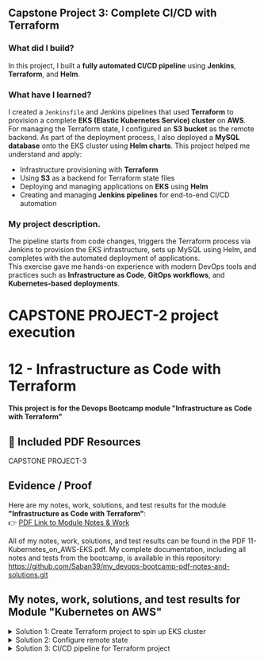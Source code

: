 ## Capstone Project 3: Complete CI/CD with Terraform

### What did I build?
In this project, I built a **fully automated CI/CD pipeline** using **Jenkins**, **Terraform**, and **Helm**.

### What have I learned?
I created a `Jenkinsfile` and Jenkins pipelines that used **Terraform** to provision a complete **EKS (Elastic Kubernetes Service) cluster** on **AWS**. For managing the Terraform state, I configured an **S3 bucket** as the remote backend. As part of the deployment process, I also deployed a **MySQL database** onto the EKS cluster using **Helm charts**.
This project helped me understand and apply:
- Infrastructure provisioning with **Terraform**
- Using **S3** as a backend for Terraform state files
- Deploying and managing applications on **EKS** using **Helm**
- Creating and managing **Jenkins pipelines** for end-to-end CI/CD automation

### My project description. 
The pipeline starts from code changes, triggers the Terraform process via Jenkins to provision the EKS infrastructure, sets up MySQL using Helm, and completes with the automated deployment of applications.  
This exercise gave me hands-on experience with modern DevOps tools and practices such as **Infrastructure as Code**, **GitOps workflows**, and **Kubernetes-based deployments**.



# CAPSTONE PROJECT-2 project execution


# 12 - Infrastructure as Code with Terraform
#### This project is for the Devops Bootcamp module "Infrastructure as Code with Terraform" 


## 📄 Included PDF Resources

CAPSTONE PROJECT-3

## Evidence / Proof

Here are my notes, work, solutions, and test results for the module **"Infrastructure as Code with Terraform"**:  
👉 [PDF Link to Module Notes & Work](./12-Infrastructure_as_Code_with_Terraform.pdf)


All of my notes, work, solutions, and test results can be found in the PDF 11-Kubernetes_on_AWS-EKS.pdf. 
My complete documentation, including all notes and tests from the bootcamp, is available in this repository: https://github.com/Saban39/my_devops-bootcamp-pdf-notes-and-solutions.git



## My notes, work, solutions, and test results for Module "Kubernetes on AWS"



<details>
<summary>Solution 1: Create Terraform project to spin up EKS cluster </summary>
 <br>

> EXERCISE 1: Create Terraform project to spin up EKS cluster

- Create a Terraform project that spins up an EKS cluster with the exact same setup that you created in the previous exercise, for the same Java Gradle application:

- Create EKS cluster with 3 Nodes and 1 Fargate profile only for your java application
Deploy Mysql with 3 replicas with volumes for data persistence using helm


- Create a separate git repository for your Terraform project, separate from the Java application, so that changes to the EKS cluster can be made by a separate team independent of the application changes themselves.

Step 1: In the first step, i created the following GitHub repository to provision a test EKS cluster using Terraform:
https://github.com/Saban39/terraform_eks_exercise.git


![Bildschirmfoto 2025-06-13 um 16 31 39](https://github.com/user-attachments/assets/4a905b94-efeb-4b24-9989-90156e3dc52f)


![Bildschirmfoto 2025-06-13 um 16 32 43](https://github.com/user-attachments/assets/78ba53a2-c2d0-415f-8154-feb91f2757c7)


eks-cluster.tf
```sh

module "eks" {
  source  = "terraform-aws-modules/eks/aws"
  version = "19.20.0"

  cluster_name                   = var.cluster_name
  cluster_version                = var.k8s_version
  cluster_endpoint_public_access = true

  subnet_ids = module.vpc.private_subnets
  vpc_id     = module.vpc.vpc_id
  tags = {
    environment = "bootcamp-sg"
  }
  # starting from EKS 1.23 CSI plugin is needed for volume provisioning.
  cluster_addons = {
    aws-ebs-csi-driver = {}
  } 

  # worker nodes
  eks_managed_node_groups = {
    nodegroup = {
      use_custom_templates = false
      instance_types       = ["t3.small"]
      node_group_name      = var.env_prefix

      min_size     = 1
      max_size     = 3
      desired_size = 3

      tags = {
        Name = "${var.env_prefix}"
      }   
      # EBS CSI Driver policy
      iam_role_additional_policies = {
        AmazonEBSCSIDriverPolicy = "arn:aws:iam::aws:policy/service-role/AmazonEBSCSIDriverPolicy"
      }  
    }
  }
  fargate_profiles = {
    profile = {
      name = "sg-fargate-profile"
      selectors = [
        {
          namespace = "app-sg"
        }
      ]
    }
  }
}

```
mysql.tf
```sh
# This gives back object with certificate-authority among other attributes: https://registry.terraform.io/providers/hashicorp/aws/latest/docs/data-sources/eks_cluster#attributes-reference
data "aws_eks_cluster" "cluster" {
  name = module.eks.cluster_name
  depends_on = [module.eks.cluster_name]
}

# This gives us object with token: https://registry.terraform.io/providers/hashicorp/aws/latest/docs/data-sources/eks_cluster_auth#attributes-reference  
data "aws_eks_cluster_auth" "cluster" {
  name = module.eks.cluster_name
  depends_on = [module.eks.cluster_name]
}

provider "kubernetes" {
# load_config_file       = "false"
  host                   = data.aws_eks_cluster.cluster.endpoint
  token                  = data.aws_eks_cluster_auth.cluster.token
  cluster_ca_certificate = base64decode(data.aws_eks_cluster.cluster.certificate_authority.0.data)
}

provider "helm" {
  kubernetes {
    host = data.aws_eks_cluster.cluster.endpoint
    token = data.aws_eks_cluster_auth.cluster.token
    cluster_ca_certificate = base64decode(data.aws_eks_cluster.cluster.certificate_authority.0.data)
  }
}

resource "helm_release" "mysql" {
  name       = "my-release"
  repository = "https://charts.bitnami.com/bitnami"
  chart      = "mysql"
  version    = "9.14.0"
  timeout    = "1000" # seconds

  values = [
    "${file("values.yaml")}"
  ]

  # Set chart values individually
  set {
    name  = "volumePermissions.enabled" 
    value = true
  }
}
```
output.tf
```sh
output "cluster_id" {
  description = "EKS cluster ID."
  value       = module.eks.cluster_id
}

output "cluster_endpoint" {
  description = "Endpoint for EKS control plane."
  value       = module.eks.cluster_endpoint
}

output "cluster_security_group_id" {
  description = "Security group ids attached to the cluster control plane."
  value       = module.eks.cluster_security_group_id
}

output "kubectl_config" {
  description = "kubectl config as generated by the module."
  value       = module.eks.aws_auth_configmap_yaml
}

output "config_map_aws_auth" {
  description = "A kubernetes configuration to authenticate to this EKS cluster."
  value       = module.eks.aws_auth_configmap_yaml
}

output "cluster_name" {
  description = "Kubernetes Cluster Name"
  value       = local.cluster_name
}

```
provider.tf
```sh
terraform {
  required_providers {
    aws = {
      source = "hashicorp/aws"
      version = "~> 5.0"
    }
  }
}


```
values.yaml
```sh
architecture: replication
auth:
  rootPassword: secret-root-pass
  database: my-app-db
  username: my-user
  password: my-pass

# enable init container that changes the owner and group of the persistent volume mountpoint to runAsUser:fsGroup
volumePermissions:
  enabled: true

secondary:
  # 1 primary and 2 secondary replicas
  replicaCount: 2
  persistence:
    accessModes: ["ReadWriteOnce"]
    # storage class for EKS volumes
    storageClass: gp2


```
variables.tf
```sh
variable env_prefix {
  default = "dev"
}

variable k8s_version {
  default = "1.28"
}

variable cluster_name {
  default = "cluster-sg"
}

variable region {
  default = "eu-central-1"
}
```
vpc.tf
```sh
terraform {
  backend "s3" {
    bucket = "sg-bucket-twn-exercise"
    key    = "sgapp/state.tfstate"
    region  = "eu-central-1"
  }
}

provider "aws" {
  region  = var.region
}

data "aws_availability_zones" "available" {}

locals {
  cluster_name = var.cluster_name 
}

resource "random_string" "suffix" {
  length  = 8
  special = false
}

module "vpc" {
  source  = "terraform-aws-modules/vpc/aws"
  version = "5.2.0"

  name                 = "vpc-sg"
  cidr                 = "10.0.0.0/16"
  azs                  = data.aws_availability_zones.available.names
  private_subnets      = ["10.0.1.0/24", "10.0.2.0/24", "10.0.3.0/24"]
  public_subnets       = ["10.0.4.0/24", "10.0.5.0/24", "10.0.6.0/24"]
  enable_nat_gateway   = true
  single_nat_gateway   = true
  enable_dns_hostnames = true

  tags = {
    "kubernetes.io/cluster/${local.cluster_name}" = "shared"
  }

  public_subnet_tags = {
    "kubernetes.io/cluster/${local.cluster_name}" = "shared"
    "kubernetes.io/role/elb"                      = "1"
  }

  private_subnet_tags = {
    "kubernetes.io/cluster/${local.cluster_name}" = "shared"
    "kubernetes.io/role/internal-elb"             = "1"
  }
}

```
Since the creation of the EKS cluster was taking too long, the terraform apply operation failed. Therefore, I split the apply commands using the -target option.

```sh
terraform apply -target=module.vpc -target=module.eks -auto-approve
aws eks wait cluster-active --name cluster-sg --region eu-central-1
terraform apply -auto-approve
```
<details>
<summary>My Terraform Destroy Output</summary>
<pre><code class="language-sh">
sgworker@MacBook-Pro-3.local /Users/sgworker/Desktop/terraform_eks_exercise [main]
% terraform  destroy 
Do you really want to destroy all resources?
  Terraform will destroy all your managed infrastructure, as shown above.
  There is no undo. Only 'yes' will be accepted to confirm.

  Enter a value: yes

helm_release.mysql: Destroying... [id=my-release]
random_string.suffix: Destroying... [id=wcdZdqlj]
random_string.suffix: Destruction complete after 0s
module.vpc.aws_route_table_association.private[2]: Destroying... [id=rtbassoc-0d01df538bbf7e0f7]
module.vpc.aws_route_table_association.private[1]: Destroying... [id=rtbassoc-00ead463eef21c563]
module.vpc.aws_route_table_association.private[0]: Destroying... [id=rtbassoc-0518714dbee89bbbb]
module.eks.aws_iam_role_policy_attachment.cluster_encryption[0]: Destroying... [id=cluster-sg-cluster-20250613120049299500000003-20250613120111770300000012]
module.vpc.aws_default_route_table.default[0]: Destroying... [id=rtb-09d21b8df50128d89]
module.vpc.aws_route.private_nat_gateway[0]: Destroying... [id=r-rtb-0c9859564cfc946bc1080289494]
module.vpc.aws_default_security_group.this[0]: Destroying... [id=sg-0af01004acdac2e83]
module.eks.aws_eks_addon.this["aws-ebs-csi-driver"]: Destroying... [id=cluster-sg:aws-ebs-csi-driver]
module.vpc.aws_default_route_table.default[0]: Destruction complete after 0s
module.vpc.aws_default_security_group.this[0]: Destruction complete after 0s
module.vpc.aws_default_network_acl.this[0]: Destroying... [id=acl-091fd52e7296af4d4]
module.vpc.aws_route_table_association.public[2]: Destroying... [id=rtbassoc-088b5463246b08dad]
module.eks.aws_iam_openid_connect_provider.oidc_provider[0]: Destroying... [id=arn:aws:iam::524196012679:oidc-provider/oidc.eks.eu-central-1.amazonaws.com/id/5B42FDAF9695D7E2B9A0EA3128866AB9]
module.vpc.aws_default_network_acl.this[0]: Destruction complete after 0s
module.eks.module.kms.aws_kms_alias.this["cluster"]: Destroying... [id=alias/eks/cluster-sg]
module.eks.module.kms.aws_kms_alias.this["cluster"]: Destruction complete after 0s
module.vpc.aws_route_table_association.public[0]: Destroying... [id=rtbassoc-03dc1fb38c161d900]
helm_release.mysql: Destruction complete after 1s
module.vpc.aws_route_table_association.public[1]: Destroying... [id=rtbassoc-08ae82c6d44d4aaa0]
module.vpc.aws_route_table_association.private[1]: Destruction complete after 0s
module.vpc.aws_route_table_association.private[2]: Destruction complete after 0s
module.eks.aws_ec2_tag.cluster_primary_security_group["environment"]: Destroying... [id=sg-00eec42a6f54fe4fb,environment]
module.vpc.aws_route.public_internet_gateway[0]: Destroying... [id=r-rtb-0f62b0837282312101080289494]
module.vpc.aws_route_table_association.private[0]: Destruction complete after 0s
module.vpc.aws_route_table_association.public[2]: Destruction complete after 0s
module.vpc.aws_route.private_nat_gateway[0]: Destruction complete after 1s
module.vpc.aws_nat_gateway.this[0]: Destroying... [id=nat-04e5629f5b4e8c58c]
module.vpc.aws_route_table.private[0]: Destroying... [id=rtb-0c9859564cfc946bc]
module.vpc.aws_route_table_association.public[0]: Destruction complete after 1s
module.eks.aws_iam_role_policy_attachment.cluster_encryption[0]: Destruction complete after 1s
module.eks.aws_iam_policy.cluster_encryption[0]: Destroying... [id=arn:aws:iam::524196012679:policy/cluster-sg-cluster-ClusterEncryption20250613120111174000000011]
module.eks.aws_ec2_tag.cluster_primary_security_group["environment"]: Destruction complete after 1s
module.eks.aws_iam_openid_connect_provider.oidc_provider[0]: Destruction complete after 1s
module.vpc.aws_route_table_association.public[1]: Destruction complete after 1s
module.vpc.aws_route.public_internet_gateway[0]: Destruction complete after 1s
module.vpc.aws_route_table.public[0]: Destroying... [id=rtb-0f62b083728231210]
module.eks.aws_iam_policy.cluster_encryption[0]: Destruction complete after 0s
module.vpc.aws_route_table.private[0]: Destruction complete after 0s
module.vpc.aws_route_table.public[0]: Destruction complete after 0s
module.eks.aws_eks_addon.this["aws-ebs-csi-driver"]: Destruction complete after 7s
module.eks.module.fargate_profile["profile"].aws_iam_role_policy_attachment.this["arn:aws:iam::aws:policy/AmazonEKS_CNI_Policy"]: Destroying... [id=sg-fargate-profile-20250613120049297600000002-20250613120050466000000004]
module.eks.module.eks_managed_node_group["nodegroup"].aws_iam_role_policy_attachment.additional["AmazonEBSCSIDriverPolicy"]: Destroying... [id=nodegroup-eks-node-group-20250613120049297600000001-20250613120050787000000009]
module.eks.module.fargate_profile["profile"].aws_iam_role_policy_attachment.this["arn:aws:iam::aws:policy/AmazonEKSFargatePodExecutionRolePolicy"]: Destroying... [id=sg-fargate-profile-20250613120049297600000002-20250613120050486600000005]
module.eks.module.fargate_profile["profile"].aws_eks_fargate_profile.this[0]: Destroying... [id=cluster-sg:sg-fargate-profile]
module.eks.module.eks_managed_node_group["nodegroup"].aws_eks_node_group.this[0]: Destroying... [id=cluster-sg:nodegroup-20250613122535165000000004]
module.eks.module.fargate_profile["profile"].aws_iam_role_policy_attachment.this["arn:aws:iam::aws:policy/AmazonEKS_CNI_Policy"]: Destruction complete after 0s
module.eks.module.eks_managed_node_group["nodegroup"].aws_iam_role_policy_attachment.additional["AmazonEBSCSIDriverPolicy"]: Destruction complete after 0s
module.eks.module.fargate_profile["profile"].aws_iam_role_policy_attachment.this["arn:aws:iam::aws:policy/AmazonEKSFargatePodExecutionRolePolicy"]: Destruction complete after 1s
module.vpc.aws_nat_gateway.this[0]: Still destroying... [id=nat-04e5629f5b4e8c58c, 10s elapsed]
module.eks.module.fargate_profile["profile"].aws_eks_fargate_profile.this[0]: Still destroying... [id=cluster-sg:sg-fargate-profile, 10s elapsed]
module.eks.module.eks_managed_node_group["nodegroup"].aws_eks_node_group.this[0]: Still destroying... [id=cluster-sg:nodegroup-20250613122535165000000004, 10s elapsed]
module.vpc.aws_nat_gateway.this[0]: Still destroying... [id=nat-04e5629f5b4e8c58c, 20s elapsed]
module.eks.module.fargate_profile["profile"].aws_eks_fargate_profile.this[0]: Still destroying... [id=cluster-sg:sg-fargate-profile, 20s elapsed]
module.eks.module.eks_managed_node_group["nodegroup"].aws_eks_node_group.this[0]: Still destroying... [id=cluster-sg:nodegroup-20250613122535165000000004, 20s elapsed]
module.vpc.aws_nat_gateway.this[0]: Still destroying... [id=nat-04e5629f5b4e8c58c, 30s elapsed]
module.eks.module.fargate_profile["profile"].aws_eks_fargate_profile.this[0]: Still destroying... [id=cluster-sg:sg-fargate-profile, 30s elapsed]
module.eks.module.eks_managed_node_group["nodegroup"].aws_eks_node_group.this[0]: Still destroying... [id=cluster-sg:nodegroup-20250613122535165000000004, 30s elapsed]
module.vpc.aws_nat_gateway.this[0]: Still destroying... [id=nat-04e5629f5b4e8c58c, 40s elapsed]
module.eks.module.eks_managed_node_group["nodegroup"].aws_eks_node_group.this[0]: Still destroying... [id=cluster-sg:nodegroup-20250613122535165000000004, 40s elapsed]
module.eks.module.fargate_profile["profile"].aws_eks_fargate_profile.this[0]: Still destroying... [id=cluster-sg:sg-fargate-profile, 40s elapsed]
module.vpc.aws_nat_gateway.this[0]: Still destroying... [id=nat-04e5629f5b4e8c58c, 50s elapsed]
module.vpc.aws_nat_gateway.this[0]: Destruction complete after 50s
module.vpc.aws_subnet.public[1]: Destroying... [id=subnet-0ecd018b60e48e4c1]
module.vpc.aws_eip.nat[0]: Destroying... [id=eipalloc-01c6a47c03daf5c3d]
module.vpc.aws_subnet.public[0]: Destroying... [id=subnet-015807c8aef8b5450]
module.vpc.aws_subnet.public[2]: Destroying... [id=subnet-01eda53e42f63e5cd]
module.vpc.aws_subnet.public[0]: Destruction complete after 1s
module.vpc.aws_subnet.public[2]: Destruction complete after 1s
module.vpc.aws_subnet.public[1]: Destruction complete after 1s
module.vpc.aws_eip.nat[0]: Destruction complete after 1s
module.vpc.aws_internet_gateway.this[0]: Destroying... [id=igw-015d0172dfa75ac88]
module.vpc.aws_internet_gateway.this[0]: Destruction complete after 1s
module.eks.module.eks_managed_node_group["nodegroup"].aws_eks_node_group.this[0]: Still destroying... [id=cluster-sg:nodegroup-20250613122535165000000004, 50s elapsed]
module.eks.module.fargate_profile["profile"].aws_eks_fargate_profile.this[0]: Still destroying... [id=cluster-sg:sg-fargate-profile, 50s elapsed]
module.eks.module.fargate_profile["profile"].aws_eks_fargate_profile.this[0]: Still destroying... [id=cluster-sg:sg-fargate-profile, 1m0s elapsed]
module.eks.module.eks_managed_node_group["nodegroup"].aws_eks_node_group.this[0]: Still destroying... [id=cluster-sg:nodegroup-20250613122535165000000004, 1m0s elapsed]
module.eks.module.eks_managed_node_group["nodegroup"].aws_eks_node_group.this[0]: Still destroying... [id=cluster-sg:nodegroup-20250613122535165000000004, 1m10s elapsed]
module.eks.module.fargate_profile["profile"].aws_eks_fargate_profile.this[0]: Still destroying... [id=cluster-sg:sg-fargate-profile, 1m10s elapsed]
module.eks.module.fargate_profile["profile"].aws_eks_fargate_profile.this[0]: Still destroying... [id=cluster-sg:sg-fargate-profile, 1m20s elapsed]
module.eks.module.eks_managed_node_group["nodegroup"].aws_eks_node_group.this[0]: Still destroying... [id=cluster-sg:nodegroup-20250613122535165000000004, 1m20s elapsed]
module.eks.module.fargate_profile["profile"].aws_eks_fargate_profile.this[0]: Still destroying... [id=cluster-sg:sg-fargate-profile, 1m30s elapsed]
module.eks.module.eks_managed_node_group["nodegroup"].aws_eks_node_group.this[0]: Still destroying... [id=cluster-sg:nodegroup-20250613122535165000000004, 1m30s elapsed]
module.eks.module.fargate_profile["profile"].aws_eks_fargate_profile.this[0]: Destruction complete after 1m35s
module.eks.module.fargate_profile["profile"].aws_iam_role.this[0]: Destroying... [id=sg-fargate-profile-20250613120049297600000002]
module.eks.module.fargate_profile["profile"].aws_iam_role.this[0]: Destruction complete after 1s
module.eks.module.eks_managed_node_group["nodegroup"].aws_eks_node_group.this[0]: Still destroying... [id=cluster-sg:nodegroup-20250613122535165000000004, 1m40s elapsed]
module.eks.module.eks_managed_node_group["nodegroup"].aws_eks_node_group.this[0]: Still destroying... [id=cluster-sg:nodegroup-20250613122535165000000004, 1m50s elapsed]
module.eks.module.eks_managed_node_group["nodegroup"].aws_eks_node_group.this[0]: Still destroying... [id=cluster-sg:nodegroup-20250613122535165000000004, 2m0s elapsed]
module.eks.module.eks_managed_node_group["nodegroup"].aws_eks_node_group.this[0]: Still destroying... [id=cluster-sg:nodegroup-20250613122535165000000004, 2m10s elapsed]
module.eks.module.eks_managed_node_group["nodegroup"].aws_eks_node_group.this[0]: Still destroying... [id=cluster-sg:nodegroup-20250613122535165000000004, 2m20s elapsed]
module.eks.module.eks_managed_node_group["nodegroup"].aws_eks_node_group.this[0]: Still destroying... [id=cluster-sg:nodegroup-20250613122535165000000004, 2m30s elapsed]
module.eks.module.eks_managed_node_group["nodegroup"].aws_eks_node_group.this[0]: Still destroying... [id=cluster-sg:nodegroup-20250613122535165000000004, 2m40s elapsed]
module.eks.module.eks_managed_node_group["nodegroup"].aws_eks_node_group.this[0]: Still destroying... [id=cluster-sg:nodegroup-20250613122535165000000004, 2m50s elapsed]
module.eks.module.eks_managed_node_group["nodegroup"].aws_eks_node_group.this[0]: Still destroying... [id=cluster-sg:nodegroup-20250613122535165000000004, 3m0s elapsed]
module.eks.module.eks_managed_node_group["nodegroup"].aws_eks_node_group.this[0]: Still destroying... [id=cluster-sg:nodegroup-20250613122535165000000004, 3m10s elapsed]
module.eks.module.eks_managed_node_group["nodegroup"].aws_eks_node_group.this[0]: Still destroying... [id=cluster-sg:nodegroup-20250613122535165000000004, 3m20s elapsed]
module.eks.module.eks_managed_node_group["nodegroup"].aws_eks_node_group.this[0]: Still destroying... [id=cluster-sg:nodegroup-20250613122535165000000004, 3m30s elapsed]
module.eks.module.eks_managed_node_group["nodegroup"].aws_eks_node_group.this[0]: Still destroying... [id=cluster-sg:nodegroup-20250613122535165000000004, 3m40s elapsed]
module.eks.module.eks_managed_node_group["nodegroup"].aws_eks_node_group.this[0]: Still destroying... [id=cluster-sg:nodegroup-20250613122535165000000004, 3m50s elapsed]
module.eks.module.eks_managed_node_group["nodegroup"].aws_eks_node_group.this[0]: Still destroying... [id=cluster-sg:nodegroup-20250613122535165000000004, 4m0s elapsed]
module.eks.module.eks_managed_node_group["nodegroup"].aws_eks_node_group.this[0]: Still destroying... [id=cluster-sg:nodegroup-20250613122535165000000004, 4m10s elapsed]
module.eks.module.eks_managed_node_group["nodegroup"].aws_eks_node_group.this[0]: Still destroying... [id=cluster-sg:nodegroup-20250613122535165000000004, 4m20s elapsed]
module.eks.module.eks_managed_node_group["nodegroup"].aws_eks_node_group.this[0]: Still destroying... [id=cluster-sg:nodegroup-20250613122535165000000004, 4m30s elapsed]
module.eks.module.eks_managed_node_group["nodegroup"].aws_eks_node_group.this[0]: Still destroying... [id=cluster-sg:nodegroup-20250613122535165000000004, 4m40s elapsed]
module.eks.module.eks_managed_node_group["nodegroup"].aws_eks_node_group.this[0]: Still destroying... [id=cluster-sg:nodegroup-20250613122535165000000004, 4m50s elapsed]
module.eks.module.eks_managed_node_group["nodegroup"].aws_eks_node_group.this[0]: Still destroying... [id=cluster-sg:nodegroup-20250613122535165000000004, 5m0s elapsed]
module.eks.module.eks_managed_node_group["nodegroup"].aws_eks_node_group.this[0]: Still destroying... [id=cluster-sg:nodegroup-20250613122535165000000004, 5m10s elapsed]
module.eks.module.eks_managed_node_group["nodegroup"].aws_eks_node_group.this[0]: Still destroying... [id=cluster-sg:nodegroup-20250613122535165000000004, 5m20s elapsed]
module.eks.module.eks_managed_node_group["nodegroup"].aws_eks_node_group.this[0]: Still destroying... [id=cluster-sg:nodegroup-20250613122535165000000004, 5m30s elapsed]
module.eks.module.eks_managed_node_group["nodegroup"].aws_eks_node_group.this[0]: Still destroying... [id=cluster-sg:nodegroup-20250613122535165000000004, 5m40s elapsed]
module.eks.module.eks_managed_node_group["nodegroup"].aws_eks_node_group.this[0]: Still destroying... [id=cluster-sg:nodegroup-20250613122535165000000004, 5m50s elapsed]
module.eks.module.eks_managed_node_group["nodegroup"].aws_eks_node_group.this[0]: Still destroying... [id=cluster-sg:nodegroup-20250613122535165000000004, 6m0s elapsed]
module.eks.module.eks_managed_node_group["nodegroup"].aws_eks_node_group.this[0]: Still destroying... [id=cluster-sg:nodegroup-20250613122535165000000004, 6m10s elapsed]
module.eks.module.eks_managed_node_group["nodegroup"].aws_eks_node_group.this[0]: Destruction complete after 6m19s
module.eks.module.eks_managed_node_group["nodegroup"].aws_launch_template.this[0]: Destroying... [id=lt-04682095139f03b4e]
module.eks.module.eks_managed_node_group["nodegroup"].aws_launch_template.this[0]: Destruction complete after 0s
module.eks.module.eks_managed_node_group["nodegroup"].aws_iam_role_policy_attachment.this["arn:aws:iam::aws:policy/AmazonEC2ContainerRegistryReadOnly"]: Destroying... [id=nodegroup-eks-node-group-20250613120049297600000001-20250613120050636900000006]
module.eks.module.eks_managed_node_group["nodegroup"].aws_iam_role_policy_attachment.this["arn:aws:iam::aws:policy/AmazonEKS_CNI_Policy"]: Destroying... [id=nodegroup-eks-node-group-20250613120049297600000001-20250613120050686900000008]
module.eks.module.eks_managed_node_group["nodegroup"].aws_iam_role_policy_attachment.this["arn:aws:iam::aws:policy/AmazonEKSWorkerNodePolicy"]: Destroying... [id=nodegroup-eks-node-group-20250613120049297600000001-20250613120050643400000007]
module.eks.time_sleep.this[0]: Destroying... [id=2025-06-13T12:25:29Z]
module.eks.time_sleep.this[0]: Destruction complete after 0s
module.eks.aws_eks_cluster.this[0]: Destroying... [id=cluster-sg]
module.eks.module.eks_managed_node_group["nodegroup"].aws_iam_role_policy_attachment.this["arn:aws:iam::aws:policy/AmazonEC2ContainerRegistryReadOnly"]: Destruction complete after 0s
module.eks.module.eks_managed_node_group["nodegroup"].aws_iam_role_policy_attachment.this["arn:aws:iam::aws:policy/AmazonEKS_CNI_Policy"]: Destruction complete after 0s
module.eks.module.eks_managed_node_group["nodegroup"].aws_iam_role_policy_attachment.this["arn:aws:iam::aws:policy/AmazonEKSWorkerNodePolicy"]: Destruction complete after 0s
module.eks.module.eks_managed_node_group["nodegroup"].aws_iam_role.this[0]: Destroying... [id=nodegroup-eks-node-group-20250613120049297600000001]
module.eks.module.eks_managed_node_group["nodegroup"].aws_iam_role.this[0]: Destruction complete after 1s
module.eks.aws_eks_cluster.this[0]: Still destroying... [id=cluster-sg, 10s elapsed]
module.eks.aws_eks_cluster.this[0]: Still destroying... [id=cluster-sg, 20s elapsed]
module.eks.aws_eks_cluster.this[0]: Still destroying... [id=cluster-sg, 30s elapsed]
module.eks.aws_eks_cluster.this[0]: Still destroying... [id=cluster-sg, 40s elapsed]
module.eks.aws_eks_cluster.this[0]: Still destroying... [id=cluster-sg, 50s elapsed]
module.eks.aws_eks_cluster.this[0]: Still destroying... [id=cluster-sg, 1m0s elapsed]
module.eks.aws_eks_cluster.this[0]: Still destroying... [id=cluster-sg, 1m10s elapsed]
module.eks.aws_eks_cluster.this[0]: Still destroying... [id=cluster-sg, 1m20s elapsed]
module.eks.aws_eks_cluster.this[0]: Still destroying... [id=cluster-sg, 1m30s elapsed]
module.eks.aws_eks_cluster.this[0]: Still destroying... [id=cluster-sg, 1m40s elapsed]
module.eks.aws_eks_cluster.this[0]: Still destroying... [id=cluster-sg, 1m50s elapsed]
module.eks.aws_eks_cluster.this[0]: Still destroying... [id=cluster-sg, 2m0s elapsed]
module.eks.aws_eks_cluster.this[0]: Still destroying... [id=cluster-sg, 2m10s elapsed]
module.eks.aws_eks_cluster.this[0]: Still destroying... [id=cluster-sg, 2m20s elapsed]
module.eks.aws_eks_cluster.this[0]: Still destroying... [id=cluster-sg, 2m30s elapsed]
module.eks.aws_eks_cluster.this[0]: Still destroying... [id=cluster-sg, 2m40s elapsed]
module.eks.aws_eks_cluster.this[0]: Still destroying... [id=cluster-sg, 2m50s elapsed]
module.eks.aws_eks_cluster.this[0]: Still destroying... [id=cluster-sg, 3m0s elapsed]
module.eks.aws_eks_cluster.this[0]: Still destroying... [id=cluster-sg, 3m10s elapsed]
module.eks.aws_eks_cluster.this[0]: Still destroying... [id=cluster-sg, 3m20s elapsed]
module.eks.aws_eks_cluster.this[0]: Destruction complete after 3m24s
module.eks.aws_security_group_rule.node["ingress_cluster_kubelet"]: Destroying... [id=sgrule-2172602283]
module.eks.aws_security_group_rule.node["ingress_cluster_443"]: Destroying... [id=sgrule-485000510]
module.eks.aws_security_group_rule.node["egress_all"]: Destroying... [id=sgrule-2331104781]
module.eks.aws_security_group_rule.node["ingress_cluster_8443_webhook"]: Destroying... [id=sgrule-3145822388]
module.eks.aws_security_group_rule.node["ingress_cluster_4443_webhook"]: Destroying... [id=sgrule-1637821187]
module.eks.aws_security_group_rule.node["ingress_cluster_9443_webhook"]: Destroying... [id=sgrule-3743433599]
module.vpc.aws_subnet.private[2]: Destroying... [id=subnet-04d78a276a5d1de20]
module.eks.module.kms.aws_kms_key.this[0]: Destroying... [id=41a588e5-1790-4192-8a01-201e2eb3608b]
module.vpc.aws_subnet.private[1]: Destroying... [id=subnet-0d032311ec0f425f3]
module.vpc.aws_subnet.private[0]: Destroying... [id=subnet-06341af8f80200ebb]
module.eks.module.kms.aws_kms_key.this[0]: Destruction complete after 0s
module.eks.aws_security_group_rule.node["ingress_self_coredns_tcp"]: Destroying... [id=sgrule-1880332386]
module.vpc.aws_subnet.private[2]: Destruction complete after 0s
module.eks.aws_security_group_rule.node["ingress_nodes_ephemeral"]: Destroying... [id=sgrule-3134631952]
module.eks.aws_security_group_rule.node["ingress_cluster_kubelet"]: Destruction complete after 0s
module.eks.aws_cloudwatch_log_group.this[0]: Destroying... [id=/aws/eks/cluster-sg/cluster]
module.vpc.aws_subnet.private[0]: Destruction complete after 0s
module.eks.aws_iam_role_policy_attachment.this["AmazonEKSVPCResourceController"]: Destroying... [id=cluster-sg-cluster-20250613120049299500000003-2025061312005095670000000b]
module.vpc.aws_subnet.private[1]: Destruction complete after 0s
module.eks.aws_iam_role_policy_attachment.this["AmazonEKSClusterPolicy"]: Destroying... [id=cluster-sg-cluster-20250613120049299500000003-2025061312005091350000000a]
module.eks.aws_cloudwatch_log_group.this[0]: Destruction complete after 1s
module.eks.aws_security_group_rule.cluster["ingress_nodes_443"]: Destroying... [id=sgrule-1191843991]
module.eks.aws_security_group_rule.node["ingress_cluster_443"]: Destruction complete after 1s
module.eks.aws_security_group_rule.node["ingress_self_coredns_udp"]: Destroying... [id=sgrule-3561765773]
module.eks.aws_iam_role_policy_attachment.this["AmazonEKSVPCResourceController"]: Destruction complete after 1s
module.eks.aws_security_group_rule.node["ingress_cluster_6443_webhook"]: Destroying... [id=sgrule-2833075349]
module.eks.aws_iam_role_policy_attachment.this["AmazonEKSClusterPolicy"]: Destruction complete after 1s
module.eks.aws_iam_role.this[0]: Destroying... [id=cluster-sg-cluster-20250613120049299500000003]
module.eks.aws_security_group_rule.cluster["ingress_nodes_443"]: Destruction complete after 0s
module.eks.aws_security_group_rule.node["egress_all"]: Destruction complete after 1s
module.eks.aws_iam_role.this[0]: Destruction complete after 1s
module.eks.aws_security_group_rule.node["ingress_cluster_8443_webhook"]: Destruction complete after 2s
module.eks.aws_security_group_rule.node["ingress_cluster_9443_webhook"]: Destruction complete after 3s
module.eks.aws_security_group_rule.node["ingress_cluster_4443_webhook"]: Destruction complete after 3s
module.eks.aws_security_group_rule.node["ingress_self_coredns_tcp"]: Destruction complete after 4s
module.eks.aws_security_group_rule.node["ingress_nodes_ephemeral"]: Destruction complete after 4s
module.eks.aws_security_group_rule.node["ingress_self_coredns_udp"]: Destruction complete after 4s
module.eks.aws_security_group_rule.node["ingress_cluster_6443_webhook"]: Destruction complete after 4s
module.eks.aws_security_group.cluster[0]: Destroying... [id=sg-061dfc8d603975811]
module.eks.aws_security_group.node[0]: Destroying... [id=sg-07b8e1d172bb165c2]
module.eks.aws_security_group.cluster[0]: Destruction complete after 1s
module.eks.aws_security_group.node[0]: Destruction complete after 1s
module.vpc.aws_vpc.this[0]: Destroying... [id=vpc-0990fd42b5c05b8d2]
module.vpc.aws_vpc.this[0]: Destruction complete after 0s

Destroy complete! Resources: 62 destroyed.
</code></pre>
</details>

</details>



<details>
<summary>Solution 2:  Configure remote state </summary>
 <br>

> EXERCISE 2: Configure remote state
By default, TF stores state locally. You know that this is not practical when working in a team, because each user must make sure they always have the latest state data before running Terraform. To fix that, you

- Configure remote state with a remote data store for your terraform project
You can use e.g. S3 bucket for storage.

- Now, the platform team that manages K8s clusters want to make changes to the cluster configurations based on the Infrastructure as Code best practices:

- They collaborate and commit changes to git repository and those changes get applied to the cluster through a CI/CD pipeline.

- So the AWS infrastructure and K8s cluster changes will be deployed the same way as the application changes, using a CI/CD pipeline.

- So the team asks you to help them create a separate Jenkins pipeline for the Terraform project, in addition to your java-app pipeline from the previous module.

I created the following S3 bucket and successfully configured the Terraform remote state.

![Bildschirmfoto 2025-06-12 um 16 07 46](https://github.com/user-attachments/assets/d8731340-18f0-488c-b2b6-d56dab828a05)

</details>
<details>
<summary>Solution 3: CI/CD pipeline for Terraform project </summary>
 <br>

> EXERCISE 3: CI/CD pipeline for Terraform project

- Create a separate Jenkins pipeline for Terraform provisioning the EKS cluster

I had to extend the Jenkinsfile with the following stage because the build failed:
```sh
stage('Wait for EKS Cluster') {
  steps {
    echo "⏳ Waiting for EKS Cluster status ACTIVE"
    sh """
      export PATH=\$PATH:/usr/local/bin
      aws eks wait cluster-active \\
        --name \${TF_VAR_cluster_name} \\
        --region \${TF_VAR_region}
    """
  }
}
```


I have created the following Jenkinsfile: 


```sh
#!/usr/bin/env groovy

pipeline {
  agent any

  environment {
    AWS_ACCESS_KEY_ID = credentials('jenkins_aws_access_key_id')
    AWS_SECRET_ACCESS_KEY = credentials('jenkins_aws_secret_access_key')
    TERRAFORM_BIN         = '/usr/local/bin/terraform'
    KUBECTL_BIN         = '/usr/local/bin/kubectl'
    TF_VAR_env_prefix     = "dev"
    TF_VAR_k8s_version    = "1.28"
    TF_VAR_cluster_name   = "cluster-sg"
    TF_VAR_region         = "eu-central-1"
  }

  stages {
    stage('Terraform Init') {
      steps {
        sh "${TERRAFORM_BIN} init -input=false"
      }
    }

    stage('Apply VPC and EKS') {
      steps {
        echo "🌐 Provisioniere VPC und EKS (ohne Helm)"
        sh "${TERRAFORM_BIN} apply -target=module.vpc -target=module.eks -auto-approve"
      }
    }

    stage('Wait for EKS Cluster') {
      steps {
        echo "⏳ Warte auf EKS Cluster Status ACTIVE"
        sh """
          export PATH=$PATH:/usr/local/bin
          aws eks wait cluster-active \
            --name ${TF_VAR_cluster_name} \
            --region ${TF_VAR_region}
        """
      }
    }
 
    stage('Read Terraform Outputs') {
    steps {
        script {
            echo "📦 Lese Terraform Outputs"
            env.K8S_CLUSTER_ENDPOINT = sh(
            script: "${TERRAFORM_BIN} output -raw cluster_endpoint",
            returnStdout: true
            ).trim()

        echo "✅ Cluster Endpoint: ${env.K8S_CLUSTER_ENDPOINT}"
        }
    }
    }


    stage('Configure kubectl') {
  steps {
    echo "🔧 Konfiguriere Kubeconfig"
    sh '''
      export PATH=$PATH:/usr/local/bin
      export KUBECONFIG=/var/root/.kube/config

      aws eks update-kubeconfig \
        --name ${TF_VAR_cluster_name} \
        --region ${TF_VAR_region} \
        --kubeconfig $KUBECONFIG

      ${KUBECTL_BIN} --kubeconfig=$KUBECONFIG get nodes
    '''
  }
}

    stage('Apply Helm/MySQL') {
      steps {
        echo "🚀 Helm/MySQL installieren"
        sh "${TERRAFORM_BIN} apply -auto-approve"
      }
    }
  }

  post {
    always {
      sh "${TERRAFORM_BIN} state pull > state-${BUILD_NUMBER}.tfstate"
      archiveArtifacts artifacts: "state-*.tfstate", onlyIfSuccessful: true
    }
  }
}



```
![Bildschirmfoto 2025-06-13 um 16 26 35](https://github.com/user-attachments/assets/da2cb854-2838-4b86-b929-a089f943aab8)

```sh 

Started by user SG
Obtained Jenkinsfile from git https://github.com/Saban39/terraform_eks_exercise.git
[Pipeline] Start of Pipeline
[Pipeline] node
Running on Jenkins in /var/root/.jenkins/workspace/my-terraform-eks-pipeline
[Pipeline] {
[Pipeline] stage
[Pipeline] { (Declarative: Checkout SCM)
[Pipeline] checkout
Selected Git installation does not exist. Using Default
The recommended git tool is: NONE
using credential jenkins-access
 > git rev-parse --resolve-git-dir /var/root/.jenkins/workspace/my-terraform-eks-pipeline/.git # timeout=10
Fetching changes from the remote Git repository
 > git config remote.origin.url https://github.com/Saban39/terraform_eks_exercise.git # timeout=10
Fetching upstream changes from https://github.com/Saban39/terraform_eks_exercise.git
 > git --version # timeout=10
 > git --version # 'git version 2.39.5 (Apple Git-154)'
using GIT_ASKPASS to set credentials 
 > git fetch --tags --force --progress -- https://github.com/Saban39/terraform_eks_exercise.git +refs/heads/*:refs/remotes/origin/* # timeout=10
 > git rev-parse refs/remotes/origin/main^{commit} # timeout=10
Checking out Revision 6b87fda8aded9a1a1008e12c8af4505d71c682b7 (refs/remotes/origin/main)
 > git config core.sparsecheckout # timeout=10
 > git checkout -f 6b87fda8aded9a1a1008e12c8af4505d71c682b7 # timeout=10
Commit message: "restructured Jenkinsfile"
 > git rev-list --no-walk b52760320c395256b63b22db7621099e26d262bb # timeout=10
[Pipeline] }
[Pipeline] // stage
[Pipeline] withEnv
[Pipeline] {
[Pipeline] withCredentials
Masking supported pattern matches of $AWS_ACCESS_KEY_ID or $AWS_SECRET_ACCESS_KEY
[Pipeline] {
[Pipeline] withEnv
[Pipeline] {
[Pipeline] stage
[Pipeline] { (Terraform Init)
[Pipeline] sh
+ /usr/local/bin/terraform init -input=false

[0m[1mInitializing the backend...[0m
[0m[1mInitializing modules...[0m

[0m[1mInitializing provider plugins...[0m
- Reusing previous version of hashicorp/tls from the dependency lock file
- Reusing previous version of hashicorp/time from the dependency lock file
- Reusing previous version of hashicorp/cloudinit from the dependency lock file
- Reusing previous version of hashicorp/aws from the dependency lock file
- Reusing previous version of hashicorp/helm from the dependency lock file
- Reusing previous version of hashicorp/random from the dependency lock file
- Reusing previous version of hashicorp/kubernetes from the dependency lock file
- Using previously-installed hashicorp/cloudinit v2.3.7
- Using previously-installed hashicorp/aws v5.99.1
- Using previously-installed hashicorp/helm v2.17.0
- Using previously-installed hashicorp/random v3.7.2
- Using previously-installed hashicorp/kubernetes v2.37.1
- Using previously-installed hashicorp/tls v4.1.0
- Using previously-installed hashicorp/time v0.13.1

[0m[1m[32mTerraform has been successfully initialized![0m[32m[0m
[0m[32m
You may now begin working with Terraform. Try running "terraform plan" to see
any changes that are required for your infrastructure. All Terraform commands
should now work.

If you ever set or change modules or backend configuration for Terraform,
rerun this command to reinitialize your working directory. If you forget, other
commands will detect it and remind you to do so if necessary.[0m
[Pipeline] }
[Pipeline] // stage
[Pipeline] stage
[Pipeline] { (Apply VPC and EKS)
[Pipeline] echo
🌐 Provisioniere VPC und EKS (ohne Helm)
[Pipeline] sh
+ /usr/local/bin/terraform apply -target=module.vpc -target=module.eks -auto-approve
[0m[1mmodule.eks.module.fargate_profile["profile"].data.aws_caller_identity.current: Reading...[0m[0m
[0m[1mmodule.eks.data.aws_partition.current: Reading...[0m[0m
[0m[1mmodule.eks.data.aws_caller_identity.current: Reading...[0m[0m
[0m[1mmodule.eks.module.fargate_profile["profile"].data.aws_partition.current: Reading...[0m[0m
[0m[1mmodule.eks.module.kms.data.aws_partition.current[0]: Reading...[0m[0m
[0m[1mmodule.eks.data.aws_partition.current: Read complete after 0s [id=aws][0m
[0m[1mmodule.eks.module.fargate_profile["profile"].data.aws_partition.current: Read complete after 0s [id=aws][0m
[0m[1mmodule.eks.module.kms.data.aws_caller_identity.current[0]: Reading...[0m[0m
[0m[1mmodule.eks.module.eks_managed_node_group["nodegroup"].data.aws_partition.current: Reading...[0m[0m
[0m[1mmodule.eks.module.kms.data.aws_partition.current[0]: Read complete after 0s [id=aws][0m
[0m[1mmodule.eks.module.eks_managed_node_group["nodegroup"].data.aws_caller_identity.current: Reading...[0m[0m
[0m[1mmodule.eks.aws_cloudwatch_log_group.this[0]: Refreshing state... [id=/aws/eks/cluster-sg/cluster][0m
[0m[1mmodule.vpc.aws_vpc.this[0]: Refreshing state... [id=vpc-0990fd42b5c05b8d2][0m
[0m[1mdata.aws_availability_zones.available: Reading...[0m[0m
[0m[1mmodule.eks.module.fargate_profile["profile"].data.aws_iam_policy_document.assume_role_policy[0]: Reading...[0m[0m
[0m[1mmodule.eks.module.eks_managed_node_group["nodegroup"].data.aws_partition.current: Read complete after 0s [id=aws][0m
[0m[1mmodule.eks.data.aws_iam_policy_document.assume_role_policy[0]: Reading...[0m[0m
[0m[1mmodule.eks.module.eks_managed_node_group["nodegroup"].data.aws_iam_policy_document.assume_role_policy[0]: Reading...[0m[0m
[0m[1mmodule.eks.module.fargate_profile["profile"].data.aws_iam_policy_document.assume_role_policy[0]: Read complete after 0s [id=3016102342][0m
[0m[1mmodule.eks.data.aws_iam_policy_document.assume_role_policy[0]: Read complete after 0s [id=2764486067][0m
[0m[1mmodule.eks.module.eks_managed_node_group["nodegroup"].data.aws_iam_policy_document.assume_role_policy[0]: Read complete after 0s [id=2560088296][0m
[0m[1mmodule.eks.module.fargate_profile["profile"].aws_iam_role.this[0]: Refreshing state... [id=sg-fargate-profile-20250613120049297600000002][0m
[0m[1mmodule.eks.aws_iam_role.this[0]: Refreshing state... [id=cluster-sg-cluster-20250613120049299500000003][0m
[0m[1mmodule.eks.module.eks_managed_node_group["nodegroup"].aws_iam_role.this[0]: Refreshing state... [id=nodegroup-eks-node-group-20250613120049297600000001][0m
[0m[1mmodule.eks.module.fargate_profile["profile"].data.aws_caller_identity.current: Read complete after 0s [id=524196012679][0m
[0m[1mmodule.eks.data.aws_caller_identity.current: Read complete after 0s [id=524196012679][0m
[0m[1mmodule.eks.data.aws_iam_session_context.current: Reading...[0m[0m
[0m[1mmodule.eks.data.aws_iam_session_context.current: Read complete after 0s [id=arn:aws:iam::524196012679:user/admin][0m
[0m[1mmodule.eks.module.kms.data.aws_caller_identity.current[0]: Read complete after 0s [id=524196012679][0m
[0m[1mmodule.eks.module.eks_managed_node_group["nodegroup"].data.aws_caller_identity.current: Read complete after 0s [id=524196012679][0m
[0m[1mdata.aws_availability_zones.available: Read complete after 0s [id=eu-central-1][0m
[0m[1mmodule.eks.module.eks_managed_node_group["nodegroup"].aws_iam_role_policy_attachment.this["arn:aws:iam::aws:policy/AmazonEKS_CNI_Policy"]: Refreshing state... [id=nodegroup-eks-node-group-20250613120049297600000001-20250613120050686900000008][0m
[0m[1mmodule.eks.module.eks_managed_node_group["nodegroup"].aws_iam_role_policy_attachment.this["arn:aws:iam::aws:policy/AmazonEC2ContainerRegistryReadOnly"]: Refreshing state... [id=nodegroup-eks-node-group-20250613120049297600000001-20250613120050636900000006][0m
[0m[1mmodule.eks.module.eks_managed_node_group["nodegroup"].aws_iam_role_policy_attachment.additional["AmazonEBSCSIDriverPolicy"]: Refreshing state... [id=nodegroup-eks-node-group-20250613120049297600000001-20250613120050787000000009][0m
[0m[1mmodule.eks.module.eks_managed_node_group["nodegroup"].aws_iam_role_policy_attachment.this["arn:aws:iam::aws:policy/AmazonEKSWorkerNodePolicy"]: Refreshing state... [id=nodegroup-eks-node-group-20250613120049297600000001-20250613120050643400000007][0m
[0m[1mmodule.eks.module.fargate_profile["profile"].aws_iam_role_policy_attachment.this["arn:aws:iam::aws:policy/AmazonEKS_CNI_Policy"]: Refreshing state... [id=sg-fargate-profile-20250613120049297600000002-20250613120050466000000004][0m
[0m[1mmodule.eks.module.fargate_profile["profile"].aws_iam_role_policy_attachment.this["arn:aws:iam::aws:policy/AmazonEKSFargatePodExecutionRolePolicy"]: Refreshing state... [id=sg-fargate-profile-20250613120049297600000002-20250613120050486600000005][0m
[0m[1mmodule.vpc.aws_default_security_group.this[0]: Refreshing state... [id=sg-0af01004acdac2e83][0m
[0m[1mmodule.vpc.aws_default_route_table.default[0]: Refreshing state... [id=rtb-09d21b8df50128d89][0m
[0m[1mmodule.vpc.aws_default_network_acl.this[0]: Refreshing state... [id=acl-091fd52e7296af4d4][0m
[0m[1mmodule.vpc.aws_subnet.private[2]: Refreshing state... [id=subnet-04d78a276a5d1de20][0m
[0m[1mmodule.vpc.aws_subnet.private[0]: Refreshing state... [id=subnet-06341af8f80200ebb][0m
[0m[1mmodule.vpc.aws_subnet.private[1]: Refreshing state... [id=subnet-0d032311ec0f425f3][0m
[0m[1mmodule.vpc.aws_route_table.private[0]: Refreshing state... [id=rtb-0c9859564cfc946bc][0m
[0m[1mmodule.vpc.aws_internet_gateway.this[0]: Refreshing state... [id=igw-015d0172dfa75ac88][0m
[0m[1mmodule.vpc.aws_subnet.public[1]: Refreshing state... [id=subnet-0ecd018b60e48e4c1][0m
[0m[1mmodule.vpc.aws_subnet.public[0]: Refreshing state... [id=subnet-015807c8aef8b5450][0m
[0m[1mmodule.vpc.aws_subnet.public[2]: Refreshing state... [id=subnet-01eda53e42f63e5cd][0m
[0m[1mmodule.vpc.aws_route_table.public[0]: Refreshing state... [id=rtb-0f62b083728231210][0m
[0m[1mmodule.eks.aws_iam_role_policy_attachment.this["AmazonEKSClusterPolicy"]: Refreshing state... [id=cluster-sg-cluster-20250613120049299500000003-2025061312005091350000000a][0m
[0m[1mmodule.eks.aws_security_group.cluster[0]: Refreshing state... [id=sg-061dfc8d603975811][0m
[0m[1mmodule.eks.aws_security_group.node[0]: Refreshing state... [id=sg-07b8e1d172bb165c2][0m
[0m[1mmodule.eks.aws_iam_role_policy_attachment.this["AmazonEKSVPCResourceController"]: Refreshing state... [id=cluster-sg-cluster-20250613120049299500000003-2025061312005095670000000b][0m
[0m[1mmodule.vpc.aws_eip.nat[0]: Refreshing state... [id=eipalloc-01c6a47c03daf5c3d][0m
[0m[1mmodule.vpc.aws_route_table_association.private[0]: Refreshing state... [id=rtbassoc-0518714dbee89bbbb][0m
[0m[1mmodule.vpc.aws_route_table_association.private[2]: Refreshing state... [id=rtbassoc-0d01df538bbf7e0f7][0m
[0m[1mmodule.vpc.aws_route_table_association.private[1]: Refreshing state... [id=rtbassoc-00ead463eef21c563][0m
[0m[1mmodule.eks.module.kms.data.aws_iam_policy_document.this[0]: Reading...[0m[0m
[0m[1mmodule.eks.module.kms.data.aws_iam_policy_document.this[0]: Read complete after 0s [id=3254987187][0m
[0m[1mmodule.vpc.aws_route.public_internet_gateway[0]: Refreshing state... [id=r-rtb-0f62b0837282312101080289494][0m
[0m[1mmodule.vpc.aws_route_table_association.public[0]: Refreshing state... [id=rtbassoc-03dc1fb38c161d900][0m
[0m[1mmodule.eks.module.kms.aws_kms_key.this[0]: Refreshing state... [id=41a588e5-1790-4192-8a01-201e2eb3608b][0m
[0m[1mmodule.vpc.aws_route_table_association.public[2]: Refreshing state... [id=rtbassoc-088b5463246b08dad][0m
[0m[1mmodule.vpc.aws_route_table_association.public[1]: Refreshing state... [id=rtbassoc-08ae82c6d44d4aaa0][0m
[0m[1mmodule.eks.aws_security_group_rule.node["ingress_cluster_6443_webhook"]: Refreshing state... [id=sgrule-2833075349][0m
[0m[1mmodule.eks.aws_security_group_rule.node["ingress_cluster_443"]: Refreshing state... [id=sgrule-485000510][0m
[0m[1mmodule.eks.aws_security_group_rule.node["ingress_nodes_ephemeral"]: Refreshing state... [id=sgrule-3134631952][0m
[0m[1mmodule.eks.aws_security_group_rule.node["ingress_self_coredns_udp"]: Refreshing state... [id=sgrule-3561765773][0m
[0m[1mmodule.eks.aws_security_group_rule.node["ingress_cluster_4443_webhook"]: Refreshing state... [id=sgrule-1637821187][0m
[0m[1mmodule.eks.aws_security_group_rule.node["ingress_self_coredns_tcp"]: Refreshing state... [id=sgrule-1880332386][0m
[0m[1mmodule.eks.aws_security_group_rule.node["ingress_cluster_8443_webhook"]: Refreshing state... [id=sgrule-3145822388][0m
[0m[1mmodule.eks.aws_security_group_rule.node["ingress_cluster_kubelet"]: Refreshing state... [id=sgrule-2172602283][0m
[0m[1mmodule.eks.aws_security_group_rule.node["egress_all"]: Refreshing state... [id=sgrule-2331104781][0m
[0m[1mmodule.eks.aws_security_group_rule.node["ingress_cluster_9443_webhook"]: Refreshing state... [id=sgrule-3743433599][0m
[0m[1mmodule.eks.aws_security_group_rule.cluster["ingress_nodes_443"]: Refreshing state... [id=sgrule-1191843991][0m
[0m[1mmodule.vpc.aws_nat_gateway.this[0]: Refreshing state... [id=nat-04e5629f5b4e8c58c][0m
[0m[1mmodule.eks.module.kms.aws_kms_alias.this["cluster"]: Refreshing state... [id=alias/eks/cluster-sg][0m
[0m[1mmodule.eks.aws_iam_policy.cluster_encryption[0]: Refreshing state... [id=arn:aws:iam::524196012679:policy/cluster-sg-cluster-ClusterEncryption20250613120111174000000011][0m
[0m[1mmodule.vpc.aws_route.private_nat_gateway[0]: Refreshing state... [id=r-rtb-0c9859564cfc946bc1080289494][0m
[0m[1mmodule.eks.aws_eks_cluster.this[0]: Refreshing state... [id=cluster-sg][0m
[0m[1mmodule.eks.aws_iam_role_policy_attachment.cluster_encryption[0]: Refreshing state... [id=cluster-sg-cluster-20250613120049299500000003-20250613120111770300000012][0m
[0m[1mmodule.eks.aws_ec2_tag.cluster_primary_security_group["environment"]: Refreshing state... [id=sg-00eec42a6f54fe4fb,environment][0m
[0m[1mmodule.eks.data.tls_certificate.this[0]: Reading...[0m[0m
[0m[1mmodule.eks.data.aws_eks_addon_version.this["aws-ebs-csi-driver"]: Reading...[0m[0m
[0m[1mdata.aws_eks_cluster.cluster: Reading...[0m[0m
[0m[1mdata.aws_eks_cluster_auth.cluster: Reading...[0m[0m
[0m[1mmodule.eks.time_sleep.this[0]: Refreshing state... [id=2025-06-13T12:25:29Z][0m
[0m[1mdata.aws_eks_cluster_auth.cluster: Read complete after 0s [id=cluster-sg][0m
[0m[1mmodule.eks.module.fargate_profile["profile"].aws_eks_fargate_profile.this[0]: Refreshing state... [id=cluster-sg:sg-fargate-profile][0m
[0m[1mmodule.eks.module.eks_managed_node_group["nodegroup"].aws_launch_template.this[0]: Refreshing state... [id=lt-04682095139f03b4e][0m
[0m[1mdata.aws_eks_cluster.cluster: Read complete after 0s [id=cluster-sg][0m
[0m[1mmodule.eks.data.tls_certificate.this[0]: Read complete after 0s [id=efc5619605e4300447be4c860675ff76c35033c7][0m
[0m[1mmodule.eks.data.aws_eks_addon_version.this["aws-ebs-csi-driver"]: Read complete after 0s [id=aws-ebs-csi-driver][0m
[0m[1mmodule.eks.aws_iam_openid_connect_provider.oidc_provider[0]: Refreshing state... [id=arn:aws:iam::524196012679:oidc-provider/oidc.eks.eu-central-1.amazonaws.com/id/5B42FDAF9695D7E2B9A0EA3128866AB9][0m
[0m[1mmodule.eks.module.eks_managed_node_group["nodegroup"].aws_eks_node_group.this[0]: Refreshing state... [id=cluster-sg:nodegroup-20250613122535165000000004][0m
[0m[1mmodule.eks.aws_eks_addon.this["aws-ebs-csi-driver"]: Refreshing state... [id=cluster-sg:aws-ebs-csi-driver][0m

[0m[1m[32mNo changes.[0m[1m Your infrastructure matches the configuration.[0m

[0mTerraform has compared your real infrastructure against your configuration
and found no differences, so no changes are needed.
[33m╷[0m[0m
[33m│[0m [0m[1m[33mWarning: [0m[0m[1mResource targeting is in effect[0m
[33m│[0m [0m
[33m│[0m [0m[0mYou are creating a plan with the -target option, which means that the
[33m│[0m [0mresult of this plan may not represent all of the changes requested by the
[33m│[0m [0mcurrent configuration.
[33m│[0m [0m
[33m│[0m [0mThe -target option is not for routine use, and is provided only for
[33m│[0m [0mexceptional situations such as recovering from errors or mistakes, or when
[33m│[0m [0mTerraform specifically suggests to use it as part of an error message.
[33m╵[0m[0m
[33m╷[0m[0m
[33m│[0m [0m[1m[33mWarning: [0m[0m[1mApplied changes may be incomplete[0m
[33m│[0m [0m
[33m│[0m [0m[0mThe plan was created with the -target option in effect, so some changes
[33m│[0m [0mrequested in the configuration may have been ignored and the output values
[33m│[0m [0mmay not be fully updated. Run the following command to verify that no other
[33m│[0m [0mchanges are pending:
[33m│[0m [0m    terraform plan
[33m│[0m [0m	
[33m│[0m [0mNote that the -target option is not suitable for routine use, and is
[33m│[0m [0mprovided only for exceptional situations such as recovering from errors or
[33m│[0m [0mmistakes, or when Terraform specifically suggests to use it as part of an
[33m│[0m [0merror message.
[33m╵[0m[0m
[33m╷[0m[0m
[33m│[0m [0m[1m[33mWarning: [0m[0m[1mArgument is deprecated[0m
[33m│[0m [0m
[33m│[0m [0m[0m  with module.eks.aws_iam_role.this[0],
[33m│[0m [0m  on .terraform/modules/eks/main.tf line 292, in resource "aws_iam_role" "this":
[33m│[0m [0m 292: resource "aws_iam_role" "this" [4m{[0m[0m
[33m│[0m [0m
[33m│[0m [0minline_policy is deprecated. Use the aws_iam_role_policy resource instead.
[33m│[0m [0mIf Terraform should exclusively manage all inline policy associations (the
[33m│[0m [0mcurrent behavior of this argument), use the aws_iam_role_policies_exclusive
[33m│[0m [0mresource as well.
[33m│[0m [0m
[33m│[0m [0m(and one more similar warning elsewhere)
[33m╵[0m[0m
[0m[1m[32m
Apply complete! Resources: 0 added, 0 changed, 0 destroyed.
[0m[0m[1m[32m
Outputs:

[0mcluster_endpoint = "https://5B42FDAF9695D7E2B9A0EA3128866AB9.sk1.eu-central-1.eks.amazonaws.com"
cluster_name = "cluster-sg"
cluster_security_group_id = "sg-061dfc8d603975811"
config_map_aws_auth = <<EOT
apiVersion: v1
kind: ConfigMap
metadata:
  name: aws-auth
  namespace: kube-system
data:
  mapRoles: |
    - rolearn: arn:aws:iam::524196012679:role/nodegroup-eks-node-group-20250613120049297600000001
      username: system:node:{{EC2PrivateDNSName}}
      groups:
        - system:bootstrappers
        - system:nodes
    - rolearn: arn:aws:iam::524196012679:role/sg-fargate-profile-20250613120049297600000002
      username: system:node:{{SessionName}}
      groups:
        - system:bootstrappers
        - system:nodes
        - system:node-proxier

EOT
kubectl_config = <<EOT
apiVersion: v1
kind: ConfigMap
metadata:
  name: aws-auth
  namespace: kube-system
data:
  mapRoles: |
    - rolearn: arn:aws:iam::524196012679:role/nodegroup-eks-node-group-20250613120049297600000001
      username: system:node:{{EC2PrivateDNSName}}
      groups:
        - system:bootstrappers
        - system:nodes
    - rolearn: arn:aws:iam::524196012679:role/sg-fargate-profile-20250613120049297600000002
      username: system:node:{{SessionName}}
      groups:
        - system:bootstrappers
        - system:nodes
        - system:node-proxier

EOT
[Pipeline] }
[Pipeline] // stage
[Pipeline] stage
[Pipeline] { (Wait for EKS Cluster)
[Pipeline] echo
⏳ Warte auf EKS Cluster Status ACTIVE
[Pipeline] sh
+ export PATH=/usr/bin:/bin:/usr/sbin:/sbin:/usr/local/bin
+ PATH=/usr/bin:/bin:/usr/sbin:/sbin:/usr/local/bin
+ aws eks wait cluster-active --name cluster-sg --region eu-central-1
[Pipeline] }
[Pipeline] // stage
[Pipeline] stage
[Pipeline] { (Read Terraform Outputs)
[Pipeline] script
[Pipeline] {
[Pipeline] echo
📦 Lese Terraform Outputs
[Pipeline] sh
+ /usr/local/bin/terraform output -raw cluster_endpoint
[Pipeline] echo
✅ Cluster Endpoint: https://5B42FDAF9695D7E2B9A0EA3128866AB9.sk1.eu-central-1.eks.amazonaws.com
[Pipeline] }
[Pipeline] // script
[Pipeline] }
[Pipeline] // stage
[Pipeline] stage
[Pipeline] { (Configure kubectl)
[Pipeline] echo
🔧 Konfiguriere Kubeconfig
[Pipeline] sh
+ export PATH=/usr/bin:/bin:/usr/sbin:/sbin:/usr/local/bin
+ PATH=/usr/bin:/bin:/usr/sbin:/sbin:/usr/local/bin
+ export KUBECONFIG=/var/root/.kube/config
+ KUBECONFIG=/var/root/.kube/config
+ aws eks update-kubeconfig --name cluster-sg --region eu-central-1 --kubeconfig /var/root/.kube/config
Updated context arn:aws:eks:eu-central-1:524196012679:cluster/cluster-sg in /var/root/.kube/config
+ /usr/local/bin/kubectl --kubeconfig=/var/root/.kube/config get nodes
NAME                                          STATUS   ROLES    AGE   VERSION
ip-10-0-1-98.eu-central-1.compute.internal    Ready    <none>   75m   v1.28.15-eks-473151a
ip-10-0-2-145.eu-central-1.compute.internal   Ready    <none>   75m   v1.28.15-eks-473151a
ip-10-0-3-110.eu-central-1.compute.internal   Ready    <none>   75m   v1.28.15-eks-473151a
[Pipeline] }
[Pipeline] // stage
[Pipeline] stage
[Pipeline] { (Apply Helm/MySQL)
[Pipeline] echo
🚀 Helm/MySQL installieren
[Pipeline] sh
+ /usr/local/bin/terraform apply -auto-approve
[0m[1mrandom_string.suffix: Refreshing state... [id=wcdZdqlj][0m
[0m[1mdata.aws_availability_zones.available: Reading...[0m[0m
[0m[1mmodule.eks.module.fargate_profile["profile"].data.aws_partition.current: Reading...[0m[0m
[0m[1mmodule.eks.module.eks_managed_node_group["nodegroup"].data.aws_partition.current: Reading...[0m[0m
[0m[1mmodule.eks.module.fargate_profile["profile"].data.aws_partition.current: Read complete after 0s [id=aws][0m
[0m[1mmodule.eks.module.eks_managed_node_group["nodegroup"].data.aws_partition.current: Read complete after 0s [id=aws][0m
[0m[1mmodule.eks.module.eks_managed_node_group["nodegroup"].data.aws_caller_identity.current: Reading...[0m[0m
[0m[1mmodule.eks.data.aws_partition.current: Reading...[0m[0m
[0m[1mmodule.eks.aws_cloudwatch_log_group.this[0]: Refreshing state... [id=/aws/eks/cluster-sg/cluster][0m
[0m[1mmodule.eks.module.fargate_profile["profile"].data.aws_caller_identity.current: Reading...[0m[0m
[0m[1mmodule.eks.data.aws_caller_identity.current: Reading...[0m[0m
[0m[1mmodule.eks.data.aws_partition.current: Read complete after 0s [id=aws][0m
[0m[1mmodule.vpc.aws_vpc.this[0]: Refreshing state... [id=vpc-0990fd42b5c05b8d2][0m
[0m[1mmodule.eks.module.kms.data.aws_partition.current[0]: Reading...[0m[0m
[0m[1mmodule.eks.module.kms.data.aws_caller_identity.current[0]: Reading...[0m[0m
[0m[1mmodule.eks.module.fargate_profile["profile"].data.aws_iam_policy_document.assume_role_policy[0]: Reading...[0m[0m
[0m[1mmodule.eks.module.kms.data.aws_partition.current[0]: Read complete after 0s [id=aws][0m
[0m[1mmodule.eks.module.eks_managed_node_group["nodegroup"].data.aws_iam_policy_document.assume_role_policy[0]: Reading...[0m[0m
[0m[1mmodule.eks.module.fargate_profile["profile"].data.aws_iam_policy_document.assume_role_policy[0]: Read complete after 0s [id=3016102342][0m
[0m[1mmodule.eks.module.eks_managed_node_group["nodegroup"].data.aws_iam_policy_document.assume_role_policy[0]: Read complete after 0s [id=2560088296][0m
[0m[1mmodule.eks.data.aws_iam_policy_document.assume_role_policy[0]: Reading...[0m[0m
[0m[1mmodule.eks.module.fargate_profile["profile"].aws_iam_role.this[0]: Refreshing state... [id=sg-fargate-profile-20250613120049297600000002][0m
[0m[1mmodule.eks.data.aws_iam_policy_document.assume_role_policy[0]: Read complete after 0s [id=2764486067][0m
[0m[1mmodule.eks.module.eks_managed_node_group["nodegroup"].aws_iam_role.this[0]: Refreshing state... [id=nodegroup-eks-node-group-20250613120049297600000001][0m
[0m[1mmodule.eks.aws_iam_role.this[0]: Refreshing state... [id=cluster-sg-cluster-20250613120049299500000003][0m
[0m[1mmodule.eks.module.eks_managed_node_group["nodegroup"].data.aws_caller_identity.current: Read complete after 0s [id=524196012679][0m
[0m[1mmodule.eks.module.fargate_profile["profile"].data.aws_caller_identity.current: Read complete after 0s [id=524196012679][0m
[0m[1mmodule.eks.data.aws_caller_identity.current: Read complete after 0s [id=524196012679][0m
[0m[1mmodule.eks.data.aws_iam_session_context.current: Reading...[0m[0m
[0m[1mmodule.eks.data.aws_iam_session_context.current: Read complete after 0s [id=arn:aws:iam::524196012679:user/admin][0m
[0m[1mmodule.eks.module.kms.data.aws_caller_identity.current[0]: Read complete after 0s [id=524196012679][0m
[0m[1mdata.aws_availability_zones.available: Read complete after 0s [id=eu-central-1][0m
[0m[1mmodule.vpc.aws_default_route_table.default[0]: Refreshing state... [id=rtb-09d21b8df50128d89][0m
[0m[1mmodule.vpc.aws_default_security_group.this[0]: Refreshing state... [id=sg-0af01004acdac2e83][0m
[0m[1mmodule.eks.aws_security_group.cluster[0]: Refreshing state... [id=sg-061dfc8d603975811][0m
[0m[1mmodule.vpc.aws_internet_gateway.this[0]: Refreshing state... [id=igw-015d0172dfa75ac88][0m
[0m[1mmodule.vpc.aws_default_network_acl.this[0]: Refreshing state... [id=acl-091fd52e7296af4d4][0m
[0m[1mmodule.vpc.aws_route_table.public[0]: Refreshing state... [id=rtb-0f62b083728231210][0m
[0m[1mmodule.eks.aws_security_group.node[0]: Refreshing state... [id=sg-07b8e1d172bb165c2][0m
[0m[1mmodule.vpc.aws_subnet.private[1]: Refreshing state... [id=subnet-0d032311ec0f425f3][0m
[0m[1mmodule.vpc.aws_subnet.private[0]: Refreshing state... [id=subnet-06341af8f80200ebb][0m
[0m[1mmodule.vpc.aws_route_table.private[0]: Refreshing state... [id=rtb-0c9859564cfc946bc][0m
[0m[1mmodule.vpc.aws_subnet.private[2]: Refreshing state... [id=subnet-04d78a276a5d1de20][0m
[0m[1mmodule.vpc.aws_subnet.public[2]: Refreshing state... [id=subnet-01eda53e42f63e5cd][0m
[0m[1mmodule.vpc.aws_subnet.public[0]: Refreshing state... [id=subnet-015807c8aef8b5450][0m
[0m[1mmodule.vpc.aws_subnet.public[1]: Refreshing state... [id=subnet-0ecd018b60e48e4c1][0m
[0m[1mmodule.eks.module.eks_managed_node_group["nodegroup"].aws_iam_role_policy_attachment.additional["AmazonEBSCSIDriverPolicy"]: Refreshing state... [id=nodegroup-eks-node-group-20250613120049297600000001-20250613120050787000000009][0m
[0m[1mmodule.eks.module.eks_managed_node_group["nodegroup"].aws_iam_role_policy_attachment.this["arn:aws:iam::aws:policy/AmazonEKS_CNI_Policy"]: Refreshing state... [id=nodegroup-eks-node-group-20250613120049297600000001-20250613120050686900000008][0m
[0m[1mmodule.eks.module.eks_managed_node_group["nodegroup"].aws_iam_role_policy_attachment.this["arn:aws:iam::aws:policy/AmazonEKSWorkerNodePolicy"]: Refreshing state... [id=nodegroup-eks-node-group-20250613120049297600000001-20250613120050643400000007][0m
[0m[1mmodule.eks.module.eks_managed_node_group["nodegroup"].aws_iam_role_policy_attachment.this["arn:aws:iam::aws:policy/AmazonEC2ContainerRegistryReadOnly"]: Refreshing state... [id=nodegroup-eks-node-group-20250613120049297600000001-20250613120050636900000006][0m
[0m[1mmodule.eks.module.fargate_profile["profile"].aws_iam_role_policy_attachment.this["arn:aws:iam::aws:policy/AmazonEKSFargatePodExecutionRolePolicy"]: Refreshing state... [id=sg-fargate-profile-20250613120049297600000002-20250613120050486600000005][0m
[0m[1mmodule.eks.module.fargate_profile["profile"].aws_iam_role_policy_attachment.this["arn:aws:iam::aws:policy/AmazonEKS_CNI_Policy"]: Refreshing state... [id=sg-fargate-profile-20250613120049297600000002-20250613120050466000000004][0m
[0m[1mmodule.vpc.aws_eip.nat[0]: Refreshing state... [id=eipalloc-01c6a47c03daf5c3d][0m
[0m[1mmodule.vpc.aws_route.public_internet_gateway[0]: Refreshing state... [id=r-rtb-0f62b0837282312101080289494][0m
[0m[1mmodule.eks.aws_iam_role_policy_attachment.this["AmazonEKSClusterPolicy"]: Refreshing state... [id=cluster-sg-cluster-20250613120049299500000003-2025061312005091350000000a][0m
[0m[1mmodule.eks.aws_iam_role_policy_attachment.this["AmazonEKSVPCResourceController"]: Refreshing state... [id=cluster-sg-cluster-20250613120049299500000003-2025061312005095670000000b][0m
[0m[1mmodule.vpc.aws_route_table_association.private[0]: Refreshing state... [id=rtbassoc-0518714dbee89bbbb][0m
[0m[1mmodule.vpc.aws_route_table_association.private[1]: Refreshing state... [id=rtbassoc-00ead463eef21c563][0m
[0m[1mmodule.vpc.aws_route_table_association.private[2]: Refreshing state... [id=rtbassoc-0d01df538bbf7e0f7][0m
[0m[1mmodule.eks.aws_security_group_rule.node["ingress_cluster_4443_webhook"]: Refreshing state... [id=sgrule-1637821187][0m
[0m[1mmodule.eks.aws_security_group_rule.node["ingress_cluster_9443_webhook"]: Refreshing state... [id=sgrule-3743433599][0m
[0m[1mmodule.eks.aws_security_group_rule.node["ingress_cluster_6443_webhook"]: Refreshing state... [id=sgrule-2833075349][0m
[0m[1mmodule.eks.aws_security_group_rule.node["ingress_cluster_443"]: Refreshing state... [id=sgrule-485000510][0m
[0m[1mmodule.eks.aws_security_group_rule.node["ingress_cluster_8443_webhook"]: Refreshing state... [id=sgrule-3145822388][0m
[0m[1mmodule.eks.aws_security_group_rule.node["ingress_self_coredns_tcp"]: Refreshing state... [id=sgrule-1880332386][0m
[0m[1mmodule.eks.aws_security_group_rule.node["egress_all"]: Refreshing state... [id=sgrule-2331104781][0m
[0m[1mmodule.eks.aws_security_group_rule.node["ingress_self_coredns_udp"]: Refreshing state... [id=sgrule-3561765773][0m
[0m[1mmodule.eks.aws_security_group_rule.node["ingress_nodes_ephemeral"]: Refreshing state... [id=sgrule-3134631952][0m
[0m[1mmodule.eks.aws_security_group_rule.node["ingress_cluster_kubelet"]: Refreshing state... [id=sgrule-2172602283][0m
[0m[1mmodule.vpc.aws_route_table_association.public[0]: Refreshing state... [id=rtbassoc-03dc1fb38c161d900][0m
[0m[1mmodule.vpc.aws_route_table_association.public[1]: Refreshing state... [id=rtbassoc-08ae82c6d44d4aaa0][0m
[0m[1mmodule.vpc.aws_route_table_association.public[2]: Refreshing state... [id=rtbassoc-088b5463246b08dad][0m
[0m[1mmodule.eks.aws_security_group_rule.cluster["ingress_nodes_443"]: Refreshing state... [id=sgrule-1191843991][0m
[0m[1mmodule.vpc.aws_nat_gateway.this[0]: Refreshing state... [id=nat-04e5629f5b4e8c58c][0m
[0m[1mmodule.eks.module.kms.data.aws_iam_policy_document.this[0]: Reading...[0m[0m
[0m[1mmodule.eks.module.kms.data.aws_iam_policy_document.this[0]: Read complete after 0s [id=3254987187][0m
[0m[1mmodule.eks.module.kms.aws_kms_key.this[0]: Refreshing state... [id=41a588e5-1790-4192-8a01-201e2eb3608b][0m
[0m[1mmodule.vpc.aws_route.private_nat_gateway[0]: Refreshing state... [id=r-rtb-0c9859564cfc946bc1080289494][0m
[0m[1mmodule.eks.module.kms.aws_kms_alias.this["cluster"]: Refreshing state... [id=alias/eks/cluster-sg][0m
[0m[1mmodule.eks.aws_iam_policy.cluster_encryption[0]: Refreshing state... [id=arn:aws:iam::524196012679:policy/cluster-sg-cluster-ClusterEncryption20250613120111174000000011][0m
[0m[1mmodule.eks.aws_eks_cluster.this[0]: Refreshing state... [id=cluster-sg][0m
[0m[1mmodule.eks.data.aws_eks_addon_version.this["aws-ebs-csi-driver"]: Reading...[0m[0m
[0m[1mmodule.eks.time_sleep.this[0]: Refreshing state... [id=2025-06-13T12:25:29Z][0m
[0m[1mmodule.eks.data.tls_certificate.this[0]: Reading...[0m[0m
[0m[1mmodule.eks.aws_ec2_tag.cluster_primary_security_group["environment"]: Refreshing state... [id=sg-00eec42a6f54fe4fb,environment][0m
[0m[1mdata.aws_eks_cluster_auth.cluster: Reading...[0m[0m
[0m[1mdata.aws_eks_cluster.cluster: Reading...[0m[0m
[0m[1mdata.aws_eks_cluster_auth.cluster: Read complete after 0s [id=cluster-sg][0m
[0m[1mmodule.eks.module.fargate_profile["profile"].aws_eks_fargate_profile.this[0]: Refreshing state... [id=cluster-sg:sg-fargate-profile][0m
[0m[1mmodule.eks.module.eks_managed_node_group["nodegroup"].aws_launch_template.this[0]: Refreshing state... [id=lt-04682095139f03b4e][0m
[0m[1mmodule.eks.aws_iam_role_policy_attachment.cluster_encryption[0]: Refreshing state... [id=cluster-sg-cluster-20250613120049299500000003-20250613120111770300000012][0m
[0m[1mmodule.eks.data.tls_certificate.this[0]: Read complete after 0s [id=efc5619605e4300447be4c860675ff76c35033c7][0m
[0m[1mmodule.eks.aws_iam_openid_connect_provider.oidc_provider[0]: Refreshing state... [id=arn:aws:iam::524196012679:oidc-provider/oidc.eks.eu-central-1.amazonaws.com/id/5B42FDAF9695D7E2B9A0EA3128866AB9][0m
[0m[1mdata.aws_eks_cluster.cluster: Read complete after 0s [id=cluster-sg][0m
[0m[1mmodule.eks.data.aws_eks_addon_version.this["aws-ebs-csi-driver"]: Read complete after 0s [id=aws-ebs-csi-driver][0m
[0m[1mmodule.eks.module.eks_managed_node_group["nodegroup"].aws_eks_node_group.this[0]: Refreshing state... [id=cluster-sg:nodegroup-20250613122535165000000004][0m
[0m[1mmodule.eks.aws_eks_addon.this["aws-ebs-csi-driver"]: Refreshing state... [id=cluster-sg:aws-ebs-csi-driver][0m

Terraform used the selected providers to generate the following execution
plan. Resource actions are indicated with the following symbols:
  [32m+[0m create[0m

Terraform will perform the following actions:

[1m  # helm_release.mysql[0m will be created
[0m  [32m+[0m[0m resource "helm_release" "mysql" {
      [32m+[0m[0m atomic                     = false
      [32m+[0m[0m chart                      = "mysql"
      [32m+[0m[0m cleanup_on_fail            = false
      [32m+[0m[0m create_namespace           = false
      [32m+[0m[0m dependency_update          = false
      [32m+[0m[0m disable_crd_hooks          = false
      [32m+[0m[0m disable_openapi_validation = false
      [32m+[0m[0m disable_webhooks           = false
      [32m+[0m[0m force_update               = false
      [32m+[0m[0m id                         = (known after apply)
      [32m+[0m[0m lint                       = false
      [32m+[0m[0m manifest                   = (known after apply)
      [32m+[0m[0m max_history                = 0
      [32m+[0m[0m metadata                   = (known after apply)
      [32m+[0m[0m name                       = "my-release"
      [32m+[0m[0m namespace                  = "default"
      [32m+[0m[0m pass_credentials           = false
      [32m+[0m[0m recreate_pods              = false
      [32m+[0m[0m render_subchart_notes      = true
      [32m+[0m[0m replace                    = false
      [32m+[0m[0m repository                 = "https://charts.bitnami.com/bitnami"
      [32m+[0m[0m reset_values               = false
      [32m+[0m[0m reuse_values               = false
      [32m+[0m[0m skip_crds                  = false
      [32m+[0m[0m status                     = "deployed"
      [32m+[0m[0m timeout                    = 1000
      [32m+[0m[0m values                     = [
          [32m+[0m[0m <<-EOT
                architecture: replication
                auth:
                  rootPassword: secret-root-pass
                  database: my-app-db
                  username: my-user
                  password: my-pass
                
                # enable init container that changes the owner and group of the persistent volume mountpoint to runAsUser:fsGroup
                volumePermissions:
                  enabled: true
                
                secondary:
                  # 1 primary and 2 secondary replicas
                  replicaCount: 2
                  persistence:
                    accessModes: ["ReadWriteOnce"]
                    # storage class for EKS volumes
                    storageClass: gp2
            EOT,
        ]
      [32m+[0m[0m verify                     = false
      [32m+[0m[0m version                    = "9.14.0"
      [32m+[0m[0m wait                       = true
      [32m+[0m[0m wait_for_jobs              = false

      [32m+[0m[0m set {
          [32m+[0m[0m name  = "volumePermissions.enabled"
          [32m+[0m[0m value = "true"
        }
    }

[1mPlan:[0m 1 to add, 0 to change, 0 to destroy.
[0m[0m[1mhelm_release.mysql: Creating...[0m[0m
[0m[1mhelm_release.mysql: Still creating... [10s elapsed][0m[0m
[0m[1mhelm_release.mysql: Still creating... [20s elapsed][0m[0m
[0m[1mhelm_release.mysql: Still creating... [30s elapsed][0m[0m
[0m[1mhelm_release.mysql: Still creating... [40s elapsed][0m[0m
[0m[1mhelm_release.mysql: Still creating... [50s elapsed][0m[0m
[0m[1mhelm_release.mysql: Still creating... [1m0s elapsed][0m[0m
[0m[1mhelm_release.mysql: Still creating... [1m10s elapsed][0m[0m
[0m[1mhelm_release.mysql: Still creating... [1m20s elapsed][0m[0m
[0m[1mhelm_release.mysql: Still creating... [1m30s elapsed][0m[0m
[0m[1mhelm_release.mysql: Still creating... [1m40s elapsed][0m[0m
[0m[1mhelm_release.mysql: Still creating... [1m50s elapsed][0m[0m
[0m[1mhelm_release.mysql: Still creating... [2m0s elapsed][0m[0m
[0m[1mhelm_release.mysql: Still creating... [2m10s elapsed][0m[0m
[0m[1mhelm_release.mysql: Still creating... [2m20s elapsed][0m[0m
[0m[1mhelm_release.mysql: Still creating... [2m30s elapsed][0m[0m
[0m[1mhelm_release.mysql: Creation complete after 2m34s [id=my-release][0m
[33m╷[0m[0m
[33m│[0m [0m[1m[33mWarning: [0m[0m[1mArgument is deprecated[0m
[33m│[0m [0m
[33m│[0m [0m[0m  with module.eks.aws_iam_role.this[0],
[33m│[0m [0m  on .terraform/modules/eks/main.tf line 292, in resource "aws_iam_role" "this":
[33m│[0m [0m 292: resource "aws_iam_role" "this" [4m{[0m[0m
[33m│[0m [0m
[33m│[0m [0minline_policy is deprecated. Use the aws_iam_role_policy resource instead.
[33m│[0m [0mIf Terraform should exclusively manage all inline policy associations (the
[33m│[0m [0mcurrent behavior of this argument), use the aws_iam_role_policies_exclusive
[33m│[0m [0mresource as well.
[33m│[0m [0m
[33m│[0m [0m(and one more similar warning elsewhere)
[33m╵[0m[0m
[0m[1m[32m
Apply complete! Resources: 1 added, 0 changed, 0 destroyed.
[0m[0m[1m[32m
Outputs:

[0mcluster_endpoint = "https://5B42FDAF9695D7E2B9A0EA3128866AB9.sk1.eu-central-1.eks.amazonaws.com"
cluster_name = "cluster-sg"
cluster_security_group_id = "sg-061dfc8d603975811"
config_map_aws_auth = <<EOT
apiVersion: v1
kind: ConfigMap
metadata:
  name: aws-auth
  namespace: kube-system
data:
  mapRoles: |
    - rolearn: arn:aws:iam::524196012679:role/nodegroup-eks-node-group-20250613120049297600000001
      username: system:node:{{EC2PrivateDNSName}}
      groups:
        - system:bootstrappers
        - system:nodes
    - rolearn: arn:aws:iam::524196012679:role/sg-fargate-profile-20250613120049297600000002
      username: system:node:{{SessionName}}
      groups:
        - system:bootstrappers
        - system:nodes
        - system:node-proxier

EOT
kubectl_config = <<EOT
apiVersion: v1
kind: ConfigMap
metadata:
  name: aws-auth
  namespace: kube-system
data:
  mapRoles: |
    - rolearn: arn:aws:iam::524196012679:role/nodegroup-eks-node-group-20250613120049297600000001
      username: system:node:{{EC2PrivateDNSName}}
      groups:
        - system:bootstrappers
        - system:nodes
    - rolearn: arn:aws:iam::524196012679:role/sg-fargate-profile-20250613120049297600000002
      username: system:node:{{SessionName}}
      groups:
        - system:bootstrappers
        - system:nodes
        - system:node-proxier

EOT
[Pipeline] }
[Pipeline] // stage
[Pipeline] stage
[Pipeline] { (Declarative: Post Actions)
[Pipeline] sh
+ /usr/local/bin/terraform state pull
[Pipeline] archiveArtifacts
Archiving artifacts
[Pipeline] }
[Pipeline] // stage
[Pipeline] }
[Pipeline] // withEnv
[Pipeline] }
[Pipeline] // withCredentials
[Pipeline] }
[Pipeline] // withEnv
[Pipeline] }
[Pipeline] // node
[Pipeline] End of Pipeline
Finished: SUCCESS
```

</details>



